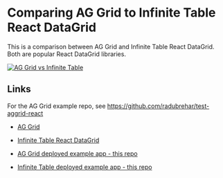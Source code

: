 # Comparing AG Grid to Infinite Table React DataGrid

This is a comparison between AG Grid and Infinite Table React DataGrid. Both are popular React DataGrid libraries.

[![AG Grid vs Infinite Table](https://img.youtube.com/vi/3FZG6Eia27Y/0.jpg)](https://www.youtube.com/watch?v=3FZG6Eia27Y)


## Links

For the AG Grid example repo, see https://github.com/radubrehar/test-aggrid-react

- [AG Grid](https://www.ag-grid.com/)
- [Infinite Table React DataGrid](https://infinite-table.com/)

- [AG Grid deployed example app - this repo](https://perf-aggrid-react.netlify.app/)
- [Infinite Table deployed example app - this repo](https://perf-infinite-table.netlify.app/)